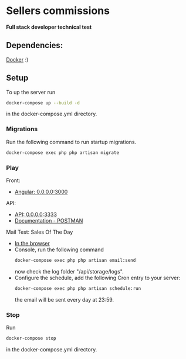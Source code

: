 # Sellers commissions

**Full stack developer technical test**

## Dependencies: 

[Docker](https://www.docker.com/get-started) :)


## Setup

To up the server run

```bash
docker-compose up --build -d
```

in the docker-compose.yml directory.


### Migrations

Run the following command to run startup migrations.

```bash
docker-compose exec php php artisan migrate
```

### Play

Front:
- [Angular: 0.0.0.0:3000](http://0.0.0.0:3000)

API:
- [API: 0.0.0.0:3333](http://0.0.0.0:3333/api/sellers)
- [Documentation - POSTMAN](https://documenter.getpostman.com/view/2210616/S11HuJvj)

Mail Test: Sales Of The Day
- [In the browser](http://0.0.0.0:3333/test-mail)
- Console, run the following command
  ```bash
  docker-compose exec php php artisan email:send
  ``` 
  now check the log folder "/api/storage/logs".
- Configure the schedule, add the following Cron entry to your server:
  ```bash
  docker-compose exec php php artisan schedule:run
  ```
  the email will be sent every day at 23:59.

### Stop
Run

```bash
docker-compose stop
```

in the docker-compose.yml directory.